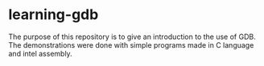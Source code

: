 # learning-gdb
The purpose of this repository is to give an introduction to the use of GDB. The demonstrations were done with simple programs made in C language and intel assembly.
